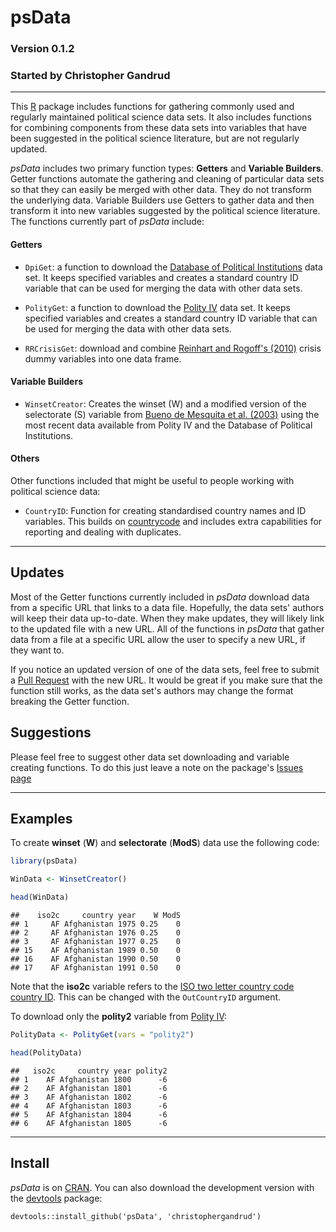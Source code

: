 psData
==========

### Version 0.1.2

### Started by Christopher Gandrud

---

This [R](http://www.r-project.org/) package includes functions for gathering commonly used and regularly maintained political science data sets. It also includes functions for combining components from these data sets into variables that have been suggested in the political science literature, but are not regularly updated. 

*psData* includes two primary function types: **Getters** and **Variable Builders**. Getter functions automate the gathering and cleaning of particular data sets so that they can easily be merged with other data. They do not transform the underlying data. Variable Builders use Getters to gather data and then transform it into new variables suggested by the political science literature. The functions currently part of *psData* include:

#### Getters

- `DpiGet`: a function to download the [Database of Political Institutions](http://econ.worldbank.org/WBSITE/EXTERNAL/EXTDEC/EXTRESEARCH/0,,contentMDK:20649465~pagePK:64214825~piPK:64214943~theSitePK:469382,00.html) data set. It keeps specified variables and creates a standard country ID variable that can be used for merging the data with other data sets.

- `PolityGet`: a function to download the [Polity IV](http://www.systemicpeace.org/polity/polity4.htm) data set. It keeps specified variables and creates a standard country ID variable that can be used for merging the data with other data sets.

- `RRCrisisGet`: download and combine [Reinhart and Rogoff's (2010)](http://www.carmenreinhart.com/data/browse-by-topic/topics/7/) crisis dummy variables into one data frame.

#### Variable Builders

- `WinsetCreator`: Creates the winset (W) and a modified version of the selectorate (S) variable from [Bueno de Mesquita et al. (2003)](http://www.nyu.edu/gsas/dept/politics/data/bdm2s2/Logic.htm) using the most recent data available from Polity IV and the Database of Political Institutions.

#### Others

Other functions included that might be useful to people working with political science data:

- `CountryID`: Function for creating standardised country names and ID variables. This builds on [countrycode](https://github.com/vincentarelbundock/countrycode) and includes extra capabilities for reporting and dealing with duplicates.

---

## Updates

Most of the Getter functions currently included in *psData* download data from a specific URL that links to a data file. Hopefully, the data sets' authors will keep their data up-to-date. When they make updates, they will likely link to the updated file with a new URL. All of the functions in *psData* that gather data from a file at a specific URL allow the user to specify a new URL, if they want to. 

If you notice an updated version of one of the data sets, feel free to submit a [Pull Request](https://help.github.com/articles/using-pull-requests) with the new URL. It would be great if you make sure that the function still works, as the data set's authors may change the format breaking the Getter function. 

## Suggestions

Please feel free to suggest other data set downloading and variable creating functions. To do this just leave a note on the package's [Issues page](https://github.com/christophergandrud/psData/issues)

---

## Examples 

To create **winset** (**W**) and **selectorate** (**ModS**) data use the following code:


```r
library(psData)

WinData <- WinsetCreator()

head(WinData)
```

```
##    iso2c     country year    W ModS
## 1     AF Afghanistan 1975 0.25    0
## 2     AF Afghanistan 1976 0.25    0
## 3     AF Afghanistan 1977 0.25    0
## 15    AF Afghanistan 1989 0.50    0
## 16    AF Afghanistan 1990 0.50    0
## 17    AF Afghanistan 1991 0.50    0
```


Note that the **iso2c** variable refers to the [ISO two letter country code country ID](http://en.wikipedia.org/wiki/ISO_3166-1_alpha-2). This can be changed with the `OutCountryID` argument.

To download only the **polity2** variable from [Polity IV](http://www.systemicpeace.org/polity/polity4.htm):


```r
PolityData <- PolityGet(vars = "polity2")

head(PolityData)
```

```
##   iso2c     country year polity2
## 1    AF Afghanistan 1800      -6
## 2    AF Afghanistan 1801      -6
## 3    AF Afghanistan 1802      -6
## 4    AF Afghanistan 1803      -6
## 5    AF Afghanistan 1804      -6
## 6    AF Afghanistan 1805      -6
```


---

## Install

*psData* is on [CRAN](http://cran.r-project.org/web/packages/psData/index.html). You can also download the development version with the [devtools](https://github.com/hadley/devtools) package:

```
devtools::install_github('psData', 'christophergandrud')
```
